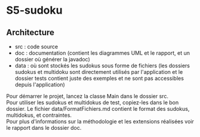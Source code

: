 # S5-sudoku
## Architecture
- src : code source
- doc : documentation (contient les diagrammes UML et le rapport, et un dossier où générer la javadoc)
- data : où sont stockés les sudokus sous forme de fichiers
(les dossiers sudokus et multidoku sont directement utilisés par l'application
et le dossier tests contient juste des exemples et ne sont pas accessibles depuis l'application)

Pour démarrer le projet, lancez la classe Main dans le dossier src.  
Pour utiliser les sudokus et multidokus de test, copiez-les dans le bon dossier. Le fichier data/FormatFichiers.md contient le format des sudokus, multidokus, et contraintes.  
Pour plus d'informations sur la méthodologie et les extensions réalisées voir le rapport dans le dossier doc.  